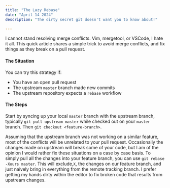```yaml
---
title: "The Lazy Rebase"
date: "April 14 2024"
description: "The dirty secret git doesn't want you to know about!"

---
```


I cannot stand resolving merge conflicts. Vim, mergetool, or VSCode, I hate it all. This quick article shares a simple trick to avoid merge conflicts, and fix things as they break on a pull request. 

#### The Situation

You can try this strategy if:
- You have an open pull request
- The upstream `master` branch made new commits
- The upstream repository expects a `rebase` workflow

#### The Steps

Start by syncing up your local `master` branch with the upstream branch, typically `git pull upstream master` while checked out on your `master` branch. Then `git checkout <feature-branch>`. 

Assuming that the upstream branch was not working on a similar feature, most of the conflicts will be unrelated to your pull request. Occasionally the changes made on upstream will break some of your code, but I am of the opinion I would rather fix these situations on a case by case basis. To simply pull all the changes into your feature branch, you can use `git rebase -Xours master`. This will exclude,`X`, the changes on our feature branch, and just naively bring in everything from the remote tracking branch. I prefer getting my hands dirty within the editor to fix broken code that results from upstream changes. 